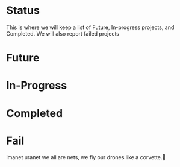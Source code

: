 # Status

This is where we will keep a  list of Future, In-progress projects, and Completed. We will also report failed projects


# Future

# In-Progress

# Completed

# Fail



























imanet uranet we all are nets, we fly our drones like a corvette.:car:


